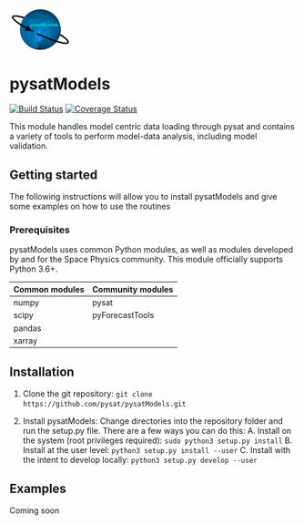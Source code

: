 <div align="left">
        <img height="0" width="0px">
        <img width="20%" src="docs/images/pysatModels.png" alt="pysat" title="pysatModels"</img>
</div>

# pysatModels
[![Build Status](https://travis-ci.org/pysat/pysatModels.svg?branch=master)](https://travis-ci.org/pysat/pysatModels)
[![Coverage Status](https://coveralls.io/repos/github/pysat/pysatModels/badge.svg?branch=master)](https://coveralls.io/github/pysat/pysatModels?branch=master)

This module handles model centric data loading through pysat and contains a
variety of tools to perform model-data analysis, including model validation. 

## Getting started

The following instructions will allow you to install pysatModels and give some
examples on how to use the routines

### Prerequisites

pysatModels uses common Python modules, as well as modules developed by and for
the Space Physics community.  This module officially supports Python 3.6+.

| Common modules | Community modules |
| -------------- | ----------------- |
| numpy          | pysat             |
| scipy          | pyForecastTools   |
| pandas         |                   |
| xarray         |                   |

## Installation

1. Clone the git repository:
   `git clone https://github.com/pysat/pysatModels.git`

2. Install pysatModels:
   Change directories into the repository folder and run the setup.py file.
   There are a few ways you can do this:
   A. Install on the system (root privileges required):
      `sudo python3 setup.py install`
   B. Install at the user level:
      `python3 setup.py install --user`
   C. Install with the intent to develop locally:
      `python3 setup.py develop --user`

## Examples

Coming soon


